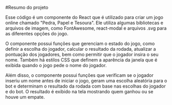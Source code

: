 #Resumo do projeto

Esse código é um componente do React que é utilizado para criar um jogo online chamado "Pedra, Papel e Tesoura". Ele utiliza algumas bibliotecas e arquivos de imagem, como FontAwesome, react-modal e arquivos .svg para as diferentes opções do jogo.

O componente possui funções que gerenciam o estado do jogo, como definir a escolha do jogador, calcular o resultado da rodada, atualizar a pontuação dos jogadores, bem como permitir que o jogador insira o seu nome. Também há estilos CSS que definem a aparência da janela que é exibida quando o jogo pede o nome do jogador.

Além disso, o componente possui funções que verificam se o jogador inseriu um nome antes de iniciar o jogo, geram uma escolha aleatória para o bot e determinam o resultado da rodada com base nas escolhas do jogador e do bot. O resultado é exibido na tela mostrando quem ganhou ou se houve um empate.

